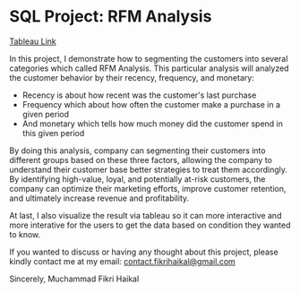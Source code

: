 # SQL Project: RFM Analysis

[Tableau Link](https://public.tableau.com/views/RFMDashboard_17096136348980/Dashboard1?:language=en-US&:sid=&:display_count=n&:origin=viz_share_link)


In this project, I demonstrate how to segmenting the customers into several categories which called RFM Analysis.
This particular analysis will analyzed the customer behavior by their recency, frequency, and monetary:
  - Recency is about how recent was the customer's last purchase
  - Frequency which about how often the customer make a purchase in a given period
  - And monetary which tells how much money did the customer spend in this given period

By doing this analysis, company can segmenting their customers into different groups based on these three factors, allowing the company to understand their customer base better strategies to treat them accordingly. By identifying high-value, loyal, and potentially at-risk customers, the company can optimize their marketing efforts, improve customer retention, and ultimately increase revenue and profitability.

At last, I also visualize the result via tableau so it can more interactive and more interative for the users to get the data based
on condition they wanted to know.

If you wanted to discuss or having any thought about this project, please kindly contact me at my email: contact.fikrihaikal@gmail.com

Sincerely, Muchammad Fikri Haikal
